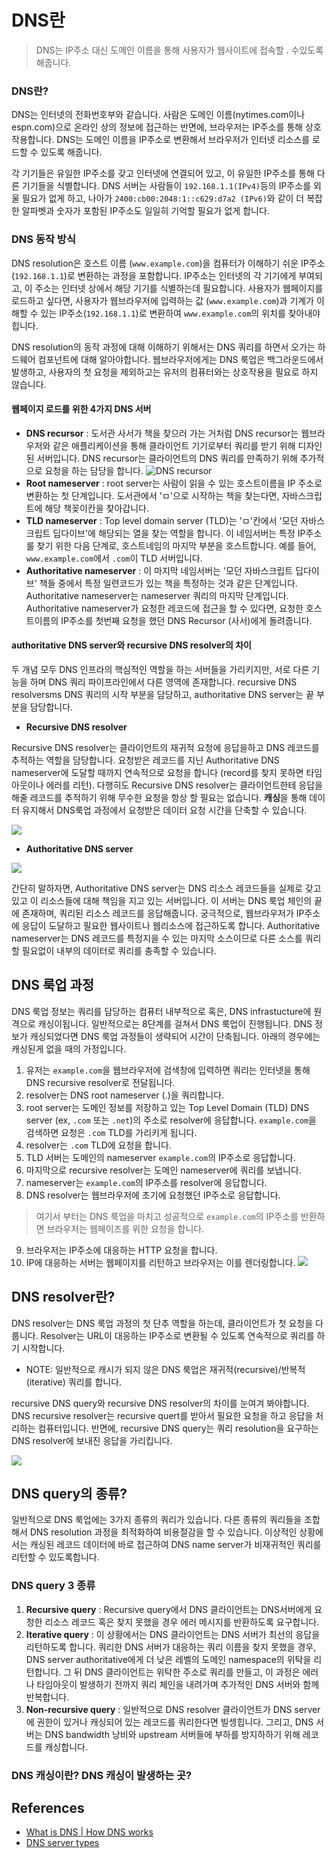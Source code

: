 # DNS란

> DNS는 IP주소 대신 도메인 이름을 통해 사용자가 웹사이트에 접속할 . 수있도록 해줍니다.

### DNS란?

DNS는 인터넷의 전화번호부와 같습니다.
사람은 도메인 이름(nytimes.com이나 espn.com)으로 온라인 상의 정보에 접근하는 반면에, 브라우저는 IP주소를 통해 상호작용합니다.
DNS는 도메인 이름을 IP주소로 변환해서 브라우저가 인터넷 리소스를 로드할 수 있도록 해줍니다.

각 기기들은 유일한 IP주소를 갖고 인터넷에 연결되어 있고,
이 유일한 IP주소를 통해 다른 기기들을 식별합니다.
DNS 서버는 사람들이 `192.168.1.1(IPv4)`등의 IP주소를 외울 필요가 없게 하고, 나아가 `2400:cb00:2048:1::c629:d7a2 (IPv6)`와 같이 더 복잡한 알파벳과 숫자가 포함된 IP주소도 일일히 기억할 필요가 없게 합니다.

### DNS 동작 방식

DNS resolution은 호스트 이름 (`www.example.com`)을 컴퓨터가 이해하기 쉬운 IP주소(`192.168.1.1`)로 변환하는 과정을 포함합니다.
IP주소는 인터넷의 각 기기에게 부여되고, 이 주소는 인터넷 상에서 해당 기기를 식별하는데 필요합니다.
사용자가 웹페이지를 로드하고 싶다면, 사용자가 웹브라우저에 입력하는 값 (`www.example.com`)과 기계가 이해할 수 있는 IP주소(`192.168.1.1`)로 변환하여 `www.example.com`의 위치를 찾아내야 힙니다.

DNS resolution의 동작 과정에 대해 이해하기 위해서는 DNS 쿼리를 하면서 오가는 하드웨어 컴포넌트에 대해 알아야합니다.
웹브라우저에게는 DNS 룩업은 백그라운드에서 발생하고, 사용자의 첫 요청을 제외하고는 유저의 컴퓨터와는 상호작용을 필요로 하지 않습니다.

#### 웹페이지 로드를 위한 4가지 DNS 서버

- **DNS recursor** : 도서관 사서가 책을 찾으러 가는 거처럼 DNS recursor는 웹브라우저와 같은 애플리케이션을 통해 클라이언트 기기로부터 쿼리를 받기 위해 디자인된 서버입니다. DNS recursor는 클라이언트의 DNS 쿼리를 만족하기 위해 추가적으로 요청을 하는 담당을 합니다.
  ![DNS recursor](https://www.cloudflare.com/img/learning/dns/dns-server-types/recursive-resolver.png)
- **Root nameserver** : root server는 사람이 읽을 수 있는 호스트이름을 IP 주소로 변환하는 첫 단계입니다. 도서관에서 'ㅁ'으로 시작하는 책을 찾는다면, 자바스크립트에 해당 책꽂이칸을 찾아갑니다.
- **TLD nameserver** : Top level domain server (TLD)는 'ㅁ'칸에서 '모던 자바스크립트 딥다이브'에 해당되는 열을 찾는 역할을 합니다. 이 네임서버는 특정 IP주소룰 찾기 위한 다음 단계로, 호스트네임의 마지막 부분을 호스트합니다. 예를 들어, `www.example.com`에서 `.com`이 TLD 서버입니다.
- **Authoritative nameserver** : 이 마지막 네임서버는 '모던 자바스크립트 딥다이브' 책들 중에서 특정 일련코드가 있는 책을 특정하는 것과 같은 단계입니다. Authoritative nameserver는 nameserver 쿼리의 마지막 단계입니다. Authoritative nameserver가 요청한 레코드에 접근을 할 수 있다면, 요청한 호스트이름의 IP주소를 첫번째 요청을 했던 DNS Recursor (사서)에게 돌려줍니다.

#### authoritative DNS server와 recursive DNS resolver의 차이

두 개념 모두 DNS 인프라의 핵심적인 역할을 하는 서버들을 가리키지만,
서로 다른 기능을 하며 DNS 쿼리 파이프라인에서 다른 영역에 존재합니다.
recursive DNS resolversms DNS 쿼리의 시작 부분을 담당하고, authoritative DNS server는 끝 부분을 담당합니다.

- **Recursive DNS resolver**

Recursive DNS resolver는 클라이언트의 재귀적 요청에 응답을하고 DNS 레코드를 추적하는 역할을 담당합니다. 요청받은 레코드를 지닌 Authoritative DNS nameserver에 도달할 때까지 연속적으로 요청을 합니다 (record를 찾지 못하면 타임아웃이나 에러를 리턴).
다행히도 Recursive DNS resolver는 클라이언트한테 응답을 해줄 레코드를 추적하기 위해 무수한 요청을 항상 할 필요는 없습니다.
**캐싱**을 통해 데이터 유지해서 DNS룩업 과정에서 요청받은 데이터 요청 시간을 단축할 수 있습니다.

![](https://cf-assets.www.cloudflare.com/slt3lc6tev37/3NOmAzkfPG8FTA8zLc7Li8/8efda230b212c0de2d3bbcb408507b1e/dns_record_request_sequence_recursive_resolver.png)

- **Authoritative DNS server**

![](https://cf-assets.www.cloudflare.com/slt3lc6tev37/6Cxvsc4NOvmU4pPkKbkDmP/a7588a4c8a3c187e9175a40fa1b3d548/dns_record_request_sequence_authoritative_nameserver.png)

간단히 말하자면, Authoritative DNS server는 DNS 리소스 레코드들을 실제로 갖고 있고 이 리소스들에 대해 책임을 지고 있는 서버입니다.
이 서버는 DNS 룩업 체인의 끝에 존재하며, 쿼리된 리소스 레코드를 응답해줍니다. 궁극적으로, 웹브라우저가 IP주소에 응답이 도달하고 필요한 웹사이트나 웹리소스에 접근하도록 합니다. Authoritative nameserver는 DNS 레코드를 특정지을 수 있는 마지막 소스이므로 다른 소스를 쿼리할 필요없이 내부의 데이터로 쿼리를 충족할 수 있습니다.

## DNS 룩업 과정

DNS 룩업 정보는 쿼리를 담당하는 컴퓨터 내부적으로 혹은, DNS infrastucture에 원격으로 캐싱이됩니다.
일반적으로는 8단계를 걸쳐서 DNS 룩업이 진행됩니다.
DNS 정보가 캐싱되었다면 DNS 룩업 과정들이 생략되어 시간이 단축됩니다.
아래의 경우에는 캐싱된게 없을 때의 가정입니다.

1. 유저는 `example.com`을 웹브라우저에 검색창에 입력하면 쿼리는 인터넷을 통해 DNS recursive resolver로 전달됩니다.
2. resolver는 DNS root nameserver (.)을 쿼리합니다.
3. root server는 도메인 정보를 저장하고 있는 Top Level Domain (TLD) DNS server (ex, `.com` 또는 `.net`)의 주소로 resolver에 응답합니다. `example.com`을 검색하면 요청은 `.com` TLD를 가리키게 됩니다.
4. resolver는 `.com` TLD에 요청을 합니다.
5. TLD 서버는 도메인의 nameserver `example.com`의 IP주소로 응답합니다.
6. 마지막으로 recursive resolver는 도메인 nameserver에 쿼리를 보냅니다.
7. nameserver는 `example.com`의 IP주소를 resolver에 응답합니다.
8. DNS resolver는 웹브라우저에 초기에 요청했던 IP주소로 응답합니다.

> 여기서 부터는 DNS 룩업을 마치고 성공적으로 `example.com`의 IP주소를 반환하면 브라우저는 웹페이즈를 위한 요청을 합니다.

9.  브라우저는 IP주소에 대응하는 HTTP 요청을 합니다.
10. IP에 대응하는 서버는 웹페이지를 리턴하고 브라우저는 이를 렌더링합니다.
    ![](https://cf-assets.www.cloudflare.com/slt3lc6tev37/1NzaAqpEFGjqTZPAS02oNv/bf7b3f305d9c35bde5c5b93a519ba6d5/what_is_a_dns_server_dns_lookup.png)

## DNS resolver란?

DNS resolver는 DNS 룩업 과정의 첫 단추 역할을 하는데, 클라이언트가 첫 요청을 다룹니다. Resolver는 URL이 대응하는 IP주소로 변환될 수 있도록 연속적으로 쿼리를 하기 시작합니다.

- NOTE: 일반적으로 캐시가 되지 않은 DNS 룩업은 재귀적(recursive)/반복적(iterative) 쿼리를 합니다.

recursive DNS query와 recursive DNS resolver의 차이를 눈여겨 봐야합니다. DNS recursive resolver는 recursive quert를 받아서 필요한 요청을 하고 응답을 처리하는 컴퓨터입니다. 반면에, recursive DNS query는 쿼리 resolution을 요구하는 DNS resolver에 보내진 응답을 가리킵니다.

![](https://cf-assets.www.cloudflare.com/slt3lc6tev37/rOXBgctX2gaXNDqP5ktek/7086a97e00525159c6bd9318819c2287/dns_recursive_query.png)

## DNS query의 종류?

일반적으로 DNS 룩업에는 3가지 종류의 쿼리가 있습니다.
다른 종류의 쿼리들을 조합해서 DNS resolution 과정을 최적화하여 비용절감을 할 수 있습니다. 이상적인 상황에서는 캐싱된 레코드 데이터에 바로 접근하여 DNS name server가 비재귀적인 쿼리를 리턴할 수 있도록합니다.

### DNS query 3 종류

1. **Recursive query** : Recursive query에서 DNS 클라이언트는 DNS서버에게 요청한 리소스 레코드 혹은 찾지 못했을 경우 에러 메시지를 반환하도록 요구합니다.
2. **Iterative query** : 이 상황에서는 DNS 클라이언트는 DNS 서버가 최선의 응답을 리턴하도록 합니다. 쿼리한 DNS 서버가 대응하는 쿼리 이름을 찾지 못했을 경우, DNS server authoritative에게 더 낮은 레벨의 도메인 namespace의 위탁을 리턴합니다. 그 뒤 DNS 클라이언트는 위탁한 주소로 쿼리를 만들고, 이 과정은 에러나 타임아웃이 발생하기 전까지 쿼리 체인을 내려가며 추가적인 DNS 서버와 함께 반복합니다.
3. **Non-recursive query** : 일반적으로 DNS resolver 클라이언트가 DNS server에 권한이 있거나 캐싱되어 있는 레코드를 쿼리한다면 빌셍힙니다. 그리고, DNS 서버는 DNS bandwidth 낭비와 upstream 서버들에 부하를 방지하하기 위해 레코드를 캐싱합니다.

### DNS 캐싱이란? DNS 캐싱이 발생하는 곳?

## References

- [What is DNS | How DNS works](https://www.cloudflare.com/learning/dns/what-is-dns/)
- [DNS server types](https://www.cloudflare.com/learning/dns/dns-server-types/)
